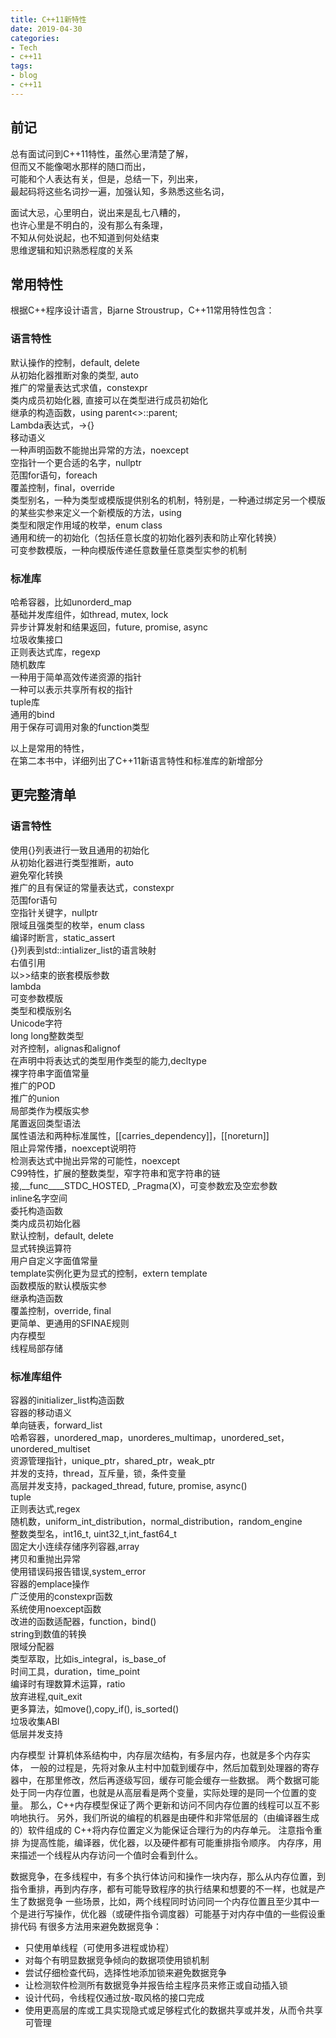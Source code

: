 ```yaml
---
title: C++11新特性
date: 2019-04-30
categories:
- Tech
- c++11
tags:
- blog
- c++11
---
```



## 前记  
  
总有面试问到C++11特性，虽然心里清楚了解，  
但而又不能像喝水那样的随口而出，  
可能和个人表达有关，但是，总结一下，列出来，  
最起码将这些名词抄一遍，加强认知，多熟悉这些名词，  
  
  
面试大忌，心里明白，说出来是乱七八糟的，  
也许心里是不明白的，没有那么有条理，  
不知从何处说起，也不知道到何处结束  
思维逻辑和知识熟悉程度的关系  
  
  
  
## 常用特性  
  
根据C++程序设计语言，Bjarne Stroustrup，C++11常用特性包含：  
  
### 语言特性  
  
默认操作的控制，default, delete  
从初始化器推断对象的类型, auto  
推广的常量表达式求值，constexpr  
类内成员初始化器, 直接可以在类型进行成员初始化  
继承的构造函数，using parent<>::parent;  
Lambda表达式，[]()->{}  
移动语义  
一种声明函数不能抛出异常的方法，noexcept  
空指针一个更合适的名字，nullptr  
范围for语句，foreach  
覆盖控制，final，override  
类型别名，一种为类型或模版提供别名的机制，特别是，一种通过绑定另一个模版的某些实参来定义一个新模版的方法，using  
类型和限定作用域的枚举，enum class  
通用和统一的初始化（包括任意长度的初始化器列表和防止窄化转换）  
可变参数模版，一种向模版传递任意数量任意类型实参的机制  
  
### 标准库  
  
哈希容器，比如unorderd_map  
基础并发库组件，如thread, mutex, lock  
异步计算发射和结果返回，future, promise, async  
垃圾收集接口  
正则表达式库，regexp  
随机数库  
一种用于简单高效传递资源的指针  
一种可以表示共享所有权的指针  
tuple库  
通用的bind  
用于保存可调用对象的function类型  
  
  
以上是常用的特性，  
在第二本书中，详细列出了C++11新语言特性和标准库的新增部分  
  
## 更完整清单  
  
### 语言特性  
  
使用{}列表进行一致且通用的初始化  
从初始化器进行类型推断，auto  
避免窄化转换  
推广的且有保证的常量表达式，constexpr  
范围for语句  
空指针关键字，nullptr  
限域且强类型的枚举，enum class  
编译时断言，static_assert  
{}列表到std::intializer_list的语言映射  
右值引用  
以>>结束的嵌套模版参数  
lambda  
可变参数模版  
类型和模版别名  
Unicode字符  
long long整数类型  
对齐控制，alignas和alignof  
在声明中将表达式的类型用作类型的能力,decltype  
裸字符串字面值常量  
推广的POD  
推广的union  
局部类作为模版实参  
尾置返回类型语法  
属性语法和两种标准属性，[[carries_dependency]]，[[noreturn]]  
阻止异常传播，noexcept说明符  
检测表达式中抛出异常的可能性，noexcept  
C99特性，扩展的整数类型，窄字符串和宽字符串的链接,__func____STDC_HOSTED, _Pragma(X)，可变参数宏及空宏参数  
inline名字空间  
委托构造函数  
类内成员初始化器  
默认控制，default, delete  
显式转换运算符  
用户自定义字面值常量  
template实例化更为显式的控制，extern template  
函数模版的默认模版实参  
继承构造函数  
覆盖控制，override, final  
更简单、更通用的SFINAE规则  
内存模型  
线程局部存储  
  
  
### 标准库组件  
  
容器的initializer_list构造函数  
容器的移动语义  
单向链表，forward_list  
哈希容器，unordered_map，unorderes_multimap，unordered_set，unordered_multiset  
资源管理指针，unique_ptr，shared_ptr，weak_ptr  
并发的支持，thread，互斥量，锁，条件变量  
高层并发支持，packaged_thread, future, promise, async()  
tuple  
正则表达式,regex  
随机数，uniform_int_distribution，normal_distribution，random_engine  
整数类型名，int16_t, uint32_t,int_fast64_t  
固定大小连续存储序列容器,array  
拷贝和重抛出异常  
使用错误码报告错误,system_error  
容器的emplace操作  
广泛使用的constexpr函数  
系统使用noexcept函数  
改进的函数适配器，function，bind()  
string到数值的转换  
限域分配器  
类型萃取，比如is_integral，is_base_of  
时间工具，duration，time_point  
编译时有理数算术运算，ratio  
放弃进程,quit_exit  
更多算法，如move(),copy_if(), is_sorted()  
垃圾收集ABI  
低层并发支持  
  
  
  
内存模型
计算机体系结构中，内存层次结构，有多层内存，也就是多个内存实体，
一般的过程是，先将对象从主村中加载到缓存中，然后加载到处理器的寄存器中，在那里修改，然后再逐级写回，缓存可能会缓存一些数据。
两个数据可能处于同一内存位置，也就是从高层看是两个变量，实际处理的是同一个位置的变量。
那么，C++内存模型保证了两个更新和访问不同内存位置的线程可以互不影响地执行。
另外，我们所说的编程的机器是由硬件和非常低层的（由编译器生成的）软件组成的
C++将内存位置定义为能保证合理行为的内存单元。
注意指令重排
为提高性能，编译器，优化器，以及硬件都有可能重排指令顺序。
内存序，用来描述一个线程从内存访问一个值时会看到什么。

数据竞争，在多线程中，有多个执行体访问和操作一块内存，那么从内存位置，到指令重排，再到内存序，都有可能导致程序的执行结果和想要的不一样，也就是产生了数据竞争
一些场景，比如，两个线程同时访问同一个内存位置且至少其中一个是进行写操作，优化器（或硬件指令调度器）可能基于对内存中值的一些假设重排代码
有很多方法用来避免数据竞争：
- 只使用单线程（可使用多进程或协程）
- 对每个有明显数据竞争倾向的数据项使用锁机制
- 尝试仔细检查代码，选择性地添加锁来避免数据竞争
- 让检测软件检测所有数据竞争并报告给主程序员来修正或自动插入锁
- 设计代码，令线程仅通过放-取风格的接口完成
- 使用更高层的库或工具实现隐式或足够程式化的数据共享或并发，从而令共享可管理


